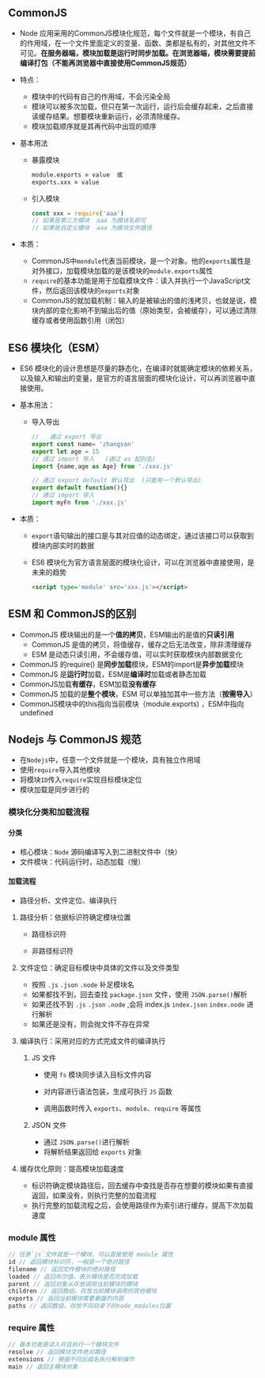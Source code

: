 ## CommonJS

+ Node 应用采用的CommonJS模块化规范，每个文件就是一个模块，有自己的作用域，在一个文件里面定义的变量、函数、类都是私有的，对其他文件不可见。**在服务器端，模块加载是运行时同步加载。在浏览器端，模块需要提前编译打包（不能再浏览器中直接使用CommonJS规范）**

+ 特点：

  + 模块中的代码有自己的作用域，不会污染全局
  + 模块可以被多次加载，但只在第一次运行，运行后会缓存起来，之后直接读缓存结果。想要模块重新运行，必须清除缓存。
  + 模块加载顺序就是其再代码中出现的顺序

+ 基本用法

  + 暴露模块

    ```j
    module.exports = value  或
    exports.xxx = value
    ```

  + 引入模块

    ```js
    const xxx = require('aaa')
    // 如果是第三方模块  aaa 为模块名即可
    // 如果是自定义模块  aaa 为模块文件路径
    ```

+ 本质：

  + CommonJS中`mondule`代表当前模块，是一个对象。他的`exports`属性是对外接口，加载模块加载的是该模块的`module.exports`属性
  + `require`的基本功能是用于加载模块文件：读入并执行一个JavaScript文件，然后返回该模块的`exports`对象
  + CommonJS的就加载机制：输入的是被输出的值的浅拷贝，也就是说，模块内部的变化影响不到输出后的值（原始类型，会被缓存），可以通过清除缓存或者使用函数引用（闭包）

## ES6 模块化（ESM）

+ ES6 模块化的设计思想是尽量的静态化，在编译时就能确定模块的依赖关系，以及输入和输出的变量，是官方的语言层面的模块化设计，可以再浏览器中直接使用。

+ 基本用法：

  + 导入导出

    ```js
    //   通过 export 导出
    export const name= 'zhangsan'
    export let age = 15
    // 通过 import 导入   (通过 as 起别名)
    import {name,age as Age} from './xxx.js'
    
    // 通过 export default 默认导出  (只能有一个默认导出)
    export default function(){}
    // 通过 import 导入
    import myFn from './xxx.js'
    ```

+ 本质：

  + `export`语句输出的接口是与其对应值的动态绑定，通过该接口可以获取到模块内部实时的数据

  + ES6 模块化为官方语言层面的模块化设计，可以在浏览器中直接使用，是未来的趋势

    ```html
    <script type='module' src='xxx.js'></script>
    ```

## ESM 和 CommonJS的区别

+ CommonJS 模块输出的是一个**值的拷贝**，ESM输出的是值的**只读引用**
  + CommonJS 是值的拷贝，将值缓存，缓存之后无法改变，除非清理缓存
  + ESM 是动态只读引用，不会缓存值，可以实时获取模块内部数据变化
+ CommonJS 的require() 是**同步加载**模块，ESM的import是**异步加载**模块
+ CommonJS 是**运行时**加载，ESM是**编译时**加载或者静态加载
+ CommonJS加载**有缓存**，ESM加载**没有缓存**
+ CommonJS 加载的是**整个模块**，ESM 可以单独加其中一些方法（**按需导入**）
+ CommonJS模块中的this指向当前模块（module.exports) ，ESM中指向undefined






## Nodejs 与 CommonJS 规范

- 在`Nodejs`中，任意一个文件就是一个模块，具有独立作用域
- 使用`require`导入其他模块
- 将模块`ID`传入`require`实现目标模块定位
- 模块加载是同步进行的



### 模块化分类和加载流程

#### 分类

- 核心模块：`Node` 源码编译写入到二进制文件中（快）
- 文件模块：代码运行时，动态加载（慢）

#### 加载流程

- 路径分析、文件定位、编译执行

1. 路径分析：依据标识符确定模块位置

   - 路径标识符

   - 非路径标识符

2. 文件定位：确定目标模块中具体的文件以及文件类型

   - 按照 `.js` `.json` `.node` 补足模块名
   - 如果都找不到，回去查找 `package.json` 文件，使用 `JSON.parse()`解析
   - 如果还找不到 `.js` `.json` `.node` ,会将 index.js `index.json` `index.node` 进行解析
   - 如果还是没有，则会抛文件不存在异常

3. 编译执行：采用对应的方式完成文件的编译执行

   1. JS 文件

      - 使用 `fs` 模块同步读入目标文件内容

      - 对内容进行语法包装，生成可执行 `JS` 函数
      - 调用函数时传入 `exports`、`module`、`require` 等属性

   2. JSON 文件

      - 通过 `JSON.parse()`进行解析
      - 将解析结果返回给 `exports` 对象

4. 缓存优化原则：提高模块加载速度

   - 标识符确定模块路径后，回去缓存中查找是否存在想要的模块如果有直接返回，如果没有，则执行完整的加载流程
   - 执行完整的加载流程之后，会使用路径作为索引进行缓存，提高下次加载速度

### module 属性

```js
// 任意`js`文件就是一个模块，可以直接使用 module 属性
id // 返回模块标识符，一般是一个绝对路径
filename // 返回文件模块的绝对路径
loaded // 返回布尔值，表示模块是否完成加载
parent // 返回对象从存放调用当前模块的模块
children // 返回数组，存放当前模块调用的其他模块
exports // 返回当前模块需要暴露的内容
paths // 返回数组，存放不同目录下的node_modules位置
```

### require 属性

```js
// 基本功能是读入并且执行一个模块文件
resolve // 返回模块文件绝对路径
extensions // 根据不同后缀名执行解析操作
main // 返回主模块对象
```